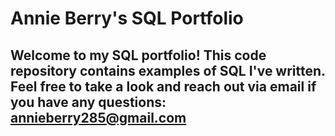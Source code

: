 # Annie Berry's SQL Portfolio
## Welcome to my SQL portfolio! This code repository contains examples of SQL I've written. Feel free to take a look and reach out via email if you have any questions: annieberry285@gmail.com
